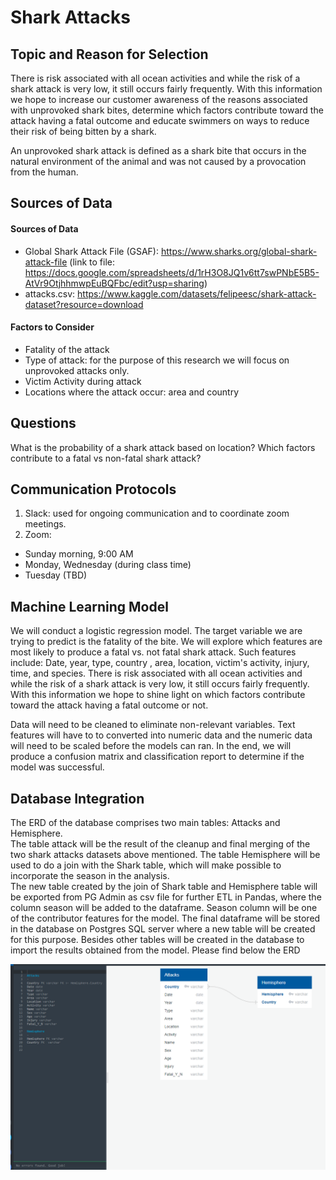 # Shark Attacks

## Topic and Reason for Selection
There is risk associated with all ocean activities and while the risk of a shark attack is very low, it still occurs fairly frequently.  With this information we hope to increase our customer awareness of the reasons associated with unprovoked shark bites, determine which factors contribute toward the attack having a fatal outcome and educate swimmers on ways to reduce their risk of being bitten by a shark. 

An unprovoked shark attack is defined as a shark bite that occurs in the natural environment of the animal and was not caused by a provocation from the human.

## Sources of Data
#### Sources of Data
- Global Shark Attack File (GSAF): https://www.sharks.org/global-shark-attack-file (link to file: https://docs.google.com/spreadsheets/d/1rH3O8JQ1v6tt7swPNbE5B5-AtVr9OtjhhmwpEuBQFbc/edit?usp=sharing)
- attacks.csv: https://www.kaggle.com/datasets/felipeesc/shark-attack-dataset?resource=download

#### Factors to Consider
- Fatality of the attack
- Type of attack: for the purpose of this research we will focus on unprovoked attacks only.
- Victim Activity during attack
- Locations where the attack occur: area and country

## Questions
What is the probability of a shark attack based on location?
Which factors contribute to a fatal vs non-fatal shark attack?

## Communication Protocols
1. Slack: used for ongoing communication and to coordinate zoom meetings.
2. Zoom: 
  - Sunday morning, 9:00 AM
  - Monday, Wednesday (during class time)
  - Tuesday (TBD)

## Machine Learning Model
We will conduct a logistic regression model. The target variable we are trying to predict is the fatality of the bite. We will explore which features are most likely to produce a fatal vs. not fatal shark attack. Such features include: Date, year, type, country , area, location, victim's activity, injury, time, and species.  There is risk associated with all ocean activities and while the risk of a shark attack is very low, it still occurs fairly frequently.  With this information we hope to shine light on which factors contribute toward the attack having a fatal outcome or not. 

Data will need to be cleaned to eliminate non-relevant variables. Text features will have to to converted into numeric data and the numeric data will need to be scaled before the models can ran. In the end, we will produce a confusion matrix and classification report to determine if the model was successful.

## Database Integration

The ERD of the database comprises two main tables: Attacks and Hemisphere.   
The table attack will be the result of the cleanup and final merging of the two shark attacks datasets above mentioned.  The table Hemisphere will be used to do a join with the Shark table, which will make possible to incorporate the season in the analysis.   
The new table created by the join of Shark table and Hemisphere table will be exported from PG Admin as csv file for further ETL in Pandas,  where the column season will be added to the dataframe.  Season column will be one of the contributor features for the model. 
The final dataframe will be stored in the database on Postgres SQL server where a new table will be created for this purpose.  Besides other tables will be created in the database to import the results obtained from the model.
Please find below the ERD

![Database%20ERD](https://github.com/gcolareta/Shark_Attacks/blob/connectime4ever/Database%20ERD.png)

